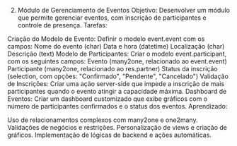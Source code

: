 2. Módulo de Gerenciamento de Eventos
Objetivo: Desenvolver um módulo que permite gerenciar eventos, com inscrição de participantes e controle de presença.
Tarefas:

Criação do Modelo de Evento:
Definir o modelo event.event com os campos:
Nome do evento (char)
Data e hora (datetime)
Localização (char)
Descrição (text)
Modelo de Participantes:
Criar o modelo event.participant, com os seguintes campos:
Evento (many2one, relacionado ao event.event)
Participante (many2one, relacionado ao res.partner)
Status da inscrição (selection, com opções: "Confirmado", "Pendente", "Cancelado")
Validação de Inscrições:
Criar uma ação server-side que impede a inscrição de mais participantes quando o evento atingir a capacidade máxima.
Dashboard de Eventos:
Criar um dashboard customizado que exibe gráficos com o número de participantes confirmados e o status dos eventos.
Aprendizado:

Uso de relacionamentos complexos com many2one e one2many.
Validações de negócios e restrições.
Personalização de views e criação de gráficos.
Implementação de lógicas de backend e ações automáticas.